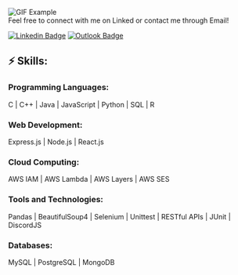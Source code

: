 ![GIF Example](https://github.com/joshhzheng/joshhzheng/blob/main/hello.gif)\
Feel free to connect with me on Linked or contact me through Email!

[![Linkedin Badge](https://img.shields.io/badge/-LinkedIn-blue?style=flat-square&logo=Linkedin&logoColor=white&link=josh-zheng888)](https://www.linkedin.com/in/josh-zheng888/)
[![Outlook Badge](https://img.shields.io/badge/-Outlook-0078D4?style=flat-square&logo=Microsoft-Outlook&logoColor=white&link=mailto:joshzheng99@outlook.com)](mailto:joshzheng99@outlook.com)

## ⚡ Skills:

### Programming Languages:
C | C++ | Java | JavaScript | Python | SQL | R

### Web Development:
Express.js | Node.js | React.js

### Cloud Computing:
AWS IAM | AWS Lambda | AWS Layers | AWS SES

### Tools and Technologies:
Pandas | BeautifulSoup4 | Selenium | Unittest | RESTful APIs | JUnit | DiscordJS

### Databases:
MySQL | PostgreSQL | MongoDB
